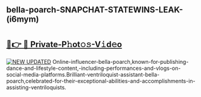## bella-poarch-SNAPCHAT-STATEWINS-LEAK-(i6mym)


# <h2><a href="https://mediaupload.pro?-20M">🔗👉 🔴 Private-P𝚑ot𝚘𝚜-V𝚒d𝚎o</a></h2>

[![NEW UPDATED](https://i.imgur.com/0qMVB7G.gif)](https://mediaupload.pro?-20M)
Online-influencer-bella-poarch,known-for-publishing-dance-and-lifestyle-content,-including-performances-and-vlogs-on-social-media-platforms.Brilliant-ventriloquist-assistant-bella-poarch,celebrated-for-their-exceptional-abilities-and-accomplishments-in-assisting-ventriloquists.  